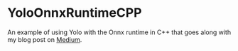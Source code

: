# YoloOnnxRuntimeCPP
An example of using Yolo with the Onnx runtime in C++ that 
goes along with my blog post on [Medium](https://medium.com/@taffealexander/object-detection-with-yolo-and-onnx-runtime-in-c-c8bfb964520b).
